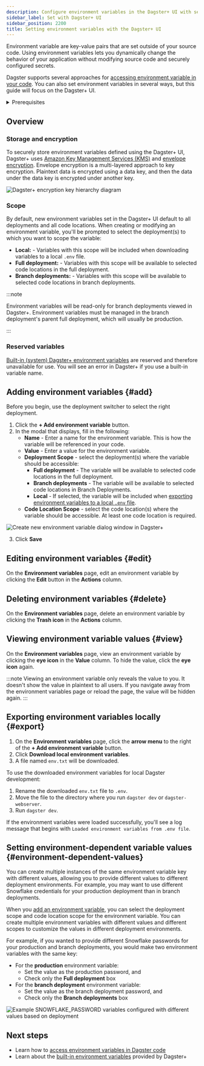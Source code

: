 ```yaml
---
description: Configure environment variables in the Dagster+ UI with secure storage.
sidebar_label: Set with Dagster+ UI
sidebar_position: 2200
title: Setting environment variables with the Dagster+ UI
---
```


Environment variable are key-value pairs that are set outside of your source code. Using environment variables lets you dynamically change the behavior of your application without modifying source code and securely configured secrets.

Dagster supports several approaches for [accessing environment variable in your code](/guides/operate/configuration/using-environment-variables-and-secrets). You can also set environment variables in several ways, but this guide will focus on the Dagster+ UI.

<details>
  <summary>Prerequisites</summary>

To configure environment variables in the Dagster+ UI , you'll need:

- **Organization Admin**, **Admin**, or **Editor** permissions for your Dagster+ account
- To be using Dagster version 1.0.17 or later

</details>

## Overview

### Storage and encryption

To securely store environment variables defined using the Dagster+ UI, Dagster+ uses [Amazon Key Management Services (KMS)](https://docs.aws.amazon.com/kms/index.html) and [envelope encryption](https://docs.aws.amazon.com/kms/latest/developerguide/concepts.html#enveloping). Envelope encryption is a multi-layered approach to key encryption. Plaintext data is encrypted using a data key, and then the data under the data key is encrypted under another key.

![Dagster+ encryption key hierarchy diagram](/images/dagster-plus/deployment/environment-variables/encryption-key-hierarchy.png)

### Scope

By default, new environment variables set in the Dagster+ UI default to all deployments and all code locations. When creating or modifying an environment variable, you'll be prompted to select the deployment(s) to which you want to scope the variable:

- **Local:** - Variables with this scope will be included when downloading variables to a local `.env` file.
- **Full deployment:** - Variables with this scope will be available to selected code locations in the full deployment.
- **Branch deployments:** - Variables with this scope will be available to selected code locations in branch deployments.

:::note

Environment variables will be read-only for branch deployments viewed in Dagster+. Environment variables must be managed in the branch deployment's parent full deployment, which will usually be production.

:::

### Reserved variables

[Built-in (system) Dagster+ environment variables](/deployment/dagster-plus/management/environment-variables/built-in) are reserved and therefore unavailable for use. You will see an error in Dagster+ if you use a built-in variable name.

## Adding environment variables \{#add}

Before you begin, use the deployment switcher to select the right deployment.

1. Click the **+ Add environment variable** button.
2. In the modal that displays, fill in the following:
   - **Name** - Enter a name for the environment variable. This is how the variable will be referenced in your code.
   - **Value** - Enter a value for the environment variable.
   - **Deployment Scope** - select the deployment(s) where the variable should be accessible:
     - **Full deployment** - The variable will be available to selected code locations in the full deployment.
     - **Branch deployments** - The variable will be available to selected code locations in Branch Deployments.
     - **Local** - If selected, the variable will be included when [exporting environment variables to a local `.env` file](#export).
   - **Code Location Scope** - select the code location(s) where the variable should be accessible. At least one code location is required.

![Create new environment variable dialog window in Dagster+](/images/dagster-plus/deployment/environment-variables/create-new-variable-in-ui.png)

3. Click **Save**

## Editing environment variables \{#edit}

On the **Environment variables** page, edit an environment variable by clicking the **Edit** button in the **Actions** column.

## Deleting environment variables \{#delete}

On the **Environment variables** page, delete an environment variable by clicking the **Trash icon** in the **Actions** column.

## Viewing environment variable values \{#view}

On the **Environment variables** page, view an environment variable by clicking the **eye icon** in the **Value** column. To hide the value, click the **eye icon** again.

:::note
Viewing an environment variable only reveals the value to you. It doesn't show the value in plaintext to all users. If you navigate away from the environment variables page or reload the page, the value will be hidden again.
:::

## Exporting environment variables locally \{#export}

1. On the **Environment variables** page, click the **arrow menu** to the right of the **+ Add environment variable** button.
2. Click **Download local environment variables**.
3. A file named `env.txt` will be downloaded.

To use the downloaded environment variables for local Dagster development:

1. Rename the downloaded `env.txt` file to `.env`.
2. Move the file to the directory where you run `dagster dev` or `dagster-webserver`.
3. Run `dagster dev`.

If the environment variables were loaded successfully, you'll see a log message that begins with `Loaded environment variables from .env file`.

## Setting environment-dependent variable values \{#environment-dependent-values}

You can create multiple instances of the same environment variable key with different values, allowing you to provide different values to different deployment environments. For example, you may want to use different Snowflake credentials for your production deployment than in branch deployments.

When you [add an environment variable](#add), you can select the deployment scope and code location scope for the environment variable. You can create multiple environment variables with different values and different scopes to customize the values in different deployment environments.

For example, if you wanted to provide different Snowflake passwords for your production and branch deployments, you would make two environment variables with the same key:

- For the **production** environment variable:
  - Set the value as the production password, and
  - Check only the **Full deployment** box
- For the **branch deployment** environment variable:
  - Set the value as the branch deployment password, and
  - Check only the **Branch deployments** box

![Example SNOWFLAKE_PASSWORD variables configured with different values based on deployment](/images/dagster-plus/deployment/environment-variables/same-variable-diff-scope.png)

## Next steps

- Learn how to [access environment variables in Dagster code](/guides/operate/configuration/using-environment-variables-and-secrets#accessing-environment-variables)
- Learn about the [built-in environment variables](/deployment/dagster-plus/management/environment-variables/built-in) provided by Dagster+
